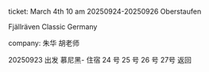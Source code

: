 ticket: March 4th 10 am
20250924-20250926 Oberstaufen

Fjällräven Classic Germany

company: 朱华 胡老师

20250923 出发 慕尼黑- 
住宿
24 号 25 号 26 号
27号 返回